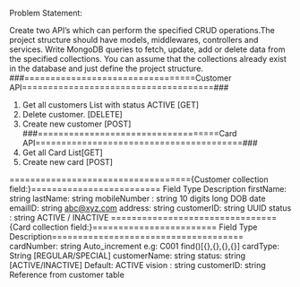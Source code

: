 Problem Statement:

Create two API’s which can perform the specified CRUD operations.The project structure should
have models, middlewares, controllers and services. Write MongoDB queries to fetch, update,
add or delete data from the specified collections. You can assume that the collections already
exist in the database and just define the project structure.
###=================================Customer API=====================================###
1. Get all customers List with status ACTIVE [GET]
2. Delete customer. [DELETE]
3. Create new customer [POST]
###===================================Card API========================================###
1. Get all Card List[GET]
2. Create new card [POST]

==================================={Customer collection field:}=========================
Field Type Description
firstName: string
lastName:  string
mobileNumber : string 10 digits long
DOB date
emailID:  string abc@xyz.com
address:  string
customerID:  string UUID
status : string ACTIVE / INACTIVE
================================{Card collection field:}========================
Field Type Description=====================================
cardNumber:  string Auto_increment e.g: C001      find()[{},{},{},{}]
cardType: String [REGULAR/SPECIAL]
customerName: string
status: string [ACTIVE/INACTIVE] Default: ACTIVE
vision : string
customerID:  string Reference from customer
table